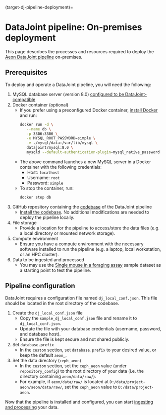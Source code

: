 (target-dj-pipeline-deployment)=
# DataJoint pipeline: On-premises deployment

This page describes the processes and resources required to deploy the [Aeon DataJoint pipeline](target-aeon-dj-pipeline) on-premises.

## Prerequisites
To deploy and operate a DataJoint pipeline, you will need the following:

1. MySQL database server (version 8.0) [configured to be DataJoint-compatible](https://github.com/datajoint/mysql-docker/blob/master/config/my.cnf)
2. Docker container (optional)
   - If you prefer using a preconfigured Docker container, [install Docker](https://docs.docker.com/engine/install/) and run:
      ```bash
      docker run -d \
         --name db \
         -p 3306:3306 \
         -e MYSQL_ROOT_PASSWORD=simple \
         -v ./mysql/data:/var/lib/mysql \
         datajoint/mysql:8.0 \
         mysqld --default-authentication-plugin=mysql_native_password
      ```
   - The above command launches a new MySQL server in a Docker container with the following credentials: 
      - Host: `localhost`
      - Username: `root`
      - Password: `simple`
   - To stop the container, run:
      ```bash
      docker stop db
      ```
3. GitHub repository containing the [codebase](aeon-mecha-github:) of the DataJoint pipeline
   - [Install the codebase](target-install-aeon-mecha). No additional modifications are needed to deploy the pipeline locally.
4. File storage
   - Provide a location for the pipeline to access/store the data files (e.g. a local directory or mounted network storage).
5. Compute environment
   - Ensure you have a compute environment with the necessary software installed to run the pipeline (e.g. a laptop, local workstation, or an HPC cluster).
6. Data to be ingested and processed
   - You may use the [Single mouse in a foraging assay](sample-data-single-mouse-foraging:) sample dataset as a starting point to test the pipeline.

## Pipeline configuration
DataJoint requires a configuration file named `dj_local_conf.json`. This file should be located in the root directory of the codebase.

1. Create the `dj_local_conf.json` file
   - Copy the `sample_dj_local_conf.json` file and rename it to `dj_local_conf.json`.
   - Update the file with your database credentials (username, password, and database host).
   - Ensure the file is kept secure and not shared publicly.
2. Set `database.prefix`
   - In the `custom` section, set `database.prefix` to your desired value, or keep the default `aeon_`.
3. Set the data directory (`ceph_aeon`)
   - In the `custom` section, set the `ceph_aeon` value (under `repository_config`) to the root directory of your data (i.e. the directory containing `aeon/data/raw/`).
   - For example, if `aeon/data/raw/` is located at `D:/data/project-aeon/aeon/data/raw/`, set the `ceph_aeon` value to `D:/data/project-aeon`.

Now that the pipeline is installed and configured, you can start [ingesting and processing](target-dj-data-ingestion-processing) your data.
